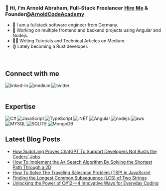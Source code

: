 ### 👋 Hi, I’m Arnold Abraham, Full-Stack Freelancer [Hire](https://www.freelancermap.de/freelancer-verzeichnis/profile/entwicklung/367608-profil-arnold-abraham-full-stack-web-developer-firmware-developer-videokurse-software-entwicklung-medium-autor-aus-nordrhein-westfalen-wermelskirchen.html) [Me](https://www.linkedin.com/in/arnold-abraham/) & Founder@[ArnoldCodeAcademy](www.arnoldcode.com)

- 🔎 I am a fullstack software engineer from Germany.
- 🔭 Working on multiple frontend and backend projects using Angular and Nodejs.
- ✍🏻 Writing Tutorials and Technical Articles on Medium.
- ⌚ Lately becoming a Rust developer.
<br>

## Connect with me
[<img align="left" alt="linked-in" src="https://img.shields.io/badge/linkedin-%230077B5.svg?&style=for-the-badge&logo=linkedin&logoColor=white" />](https://www.linkedin.com/in/arnold-abraham/)
[<img align="left" alt="medium" src="https://img.shields.io/badge/medium-%2312100E.svg?&style=for-the-badge&logo=medium&logoColor=white" />](https://arnoldcode.medium.com/)
[<img align="left" alt="twitter" src="https://img.shields.io/badge/twitter-%231DA1F2.svg?&style=for-the-badge&logo=twitter&logoColor=white" />](https://twitter.com/ArnoldAbrahamP1)
<br>
<br>
## Expertise

<img align="left" alt="C#" src="https://img.shields.io/badge/C%23-239120?style=for-the-badge&logo=c-sharp&logoColor=white" />
<img align="left" alt="JavaScript" src="https://img.shields.io/badge/JavaScript-323330?style=for-the-badge&logo=javascript&logoColor=F7DF1E" />
<img align="left" alt="TypeScript" src="https://img.shields.io/badge/TypeScript-007ACC?style=for-the-badge&logo=typescript&logoColor=white" />
<img align="left" alt=".NET" src="https://img.shields.io/badge/.NET-5C2D91?style=for-the-badge&logo=.net&logoColor=white" />
<img align="left" alt="Angular" src="https://img.shields.io/badge/Angular-DD0031?style=for-the-badge&logo=angular&logoColor=white" />
<img align="left" alt="nodejs" src="https://img.shields.io/badge/node.js%20-%2343853D.svg?&style=for-the-badge&logo=node.js&logoColor=white" />
<img align="left" alt="aws" src="https://img.shields.io/badge/Amazon%20AWS-%23232F3E?logo=amazon-aws&logoColor=white&style=for-the-badge" />
<img align="left" alt="MYSQL" src="https://img.shields.io/badge/MySQL-00000F?style=for-the-badge&logo=mysql&logoColor=white" />
<img align="left" alt="SQLITE" src="https://img.shields.io/badge/SQLite-07405E?style=for-the-badge&logo=sqlite&logoColor=white" />
<img align="left" alt="MongoDB" src="https://img.shields.io/badge/MongoDB-4EA94B?style=for-the-badge&logo=mongodb&logoColor=white" />
<br>
<br>

## Latest Blog Posts
<!-- BLOG-POST-LIST:START -->
- [How SudoLang Proves ChatGPT To Support Developers Not Busts the Coders’ Jobs](https://medium.com/codex/how-sudolang-proves-chatgpt-to-support-developers-not-busts-the-coders-jobs-a607246485e2?source=rss-857fb75dacea------2)
- [How To Implement the A* Search Algorithm By Solving the Shortest Path Through a 2D](https://arnoldcode.medium.com/how-to-implement-the-a-search-algorithm-by-solving-the-shortest-path-through-a-2d-6f97dd75309e?source=rss-857fb75dacea------2)
- [How To Solve The Traveling Salesman Problem &lpar;TSP&rpar; in JavaScript](https://arnoldcode.medium.com/how-to-solve-the-traveling-salesman-problem-tsp-in-javascript-ccc36fcd817a?source=rss-857fb75dacea------2)
- [Finding the Longest Common Subsequence &lpar;LCS&rpar; of Two Strings](https://arnoldcode.medium.com/finding-the-longest-common-subsequence-lcs-of-two-strings-a1a6ecc04ceb?source=rss-857fb75dacea------2)
- [Unlocking the Power of C#12 — 4 Innovative Ways for Everyday Coding](https://medium.com/codex/unlocking-the-power-of-c-12-4-innovative-ways-for-everyday-coding-52a61f9b7bab?source=rss-857fb75dacea------2)
<!-- BLOG-POST-LIST:END -->

